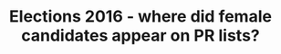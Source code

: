 ---
name: female-candidates-2016
title: Elections 2016 - where did female candidates appear on PR lists?
external-url: /articles/female-candidates-2016.html
image: female-candidate-2016.jpg
summary: ""
--- 